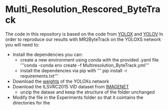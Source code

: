 #     Multi_Resolution_Rescored_ByteTrack

The code in this repository is based on the code from [YOLOX](https://github.com/Megvii-BaseDetection/YOLOX) and [YOLOV](https://github.com/YuHengsss/YOLOV/tree/master)
In order to reproduce our results with MR2ByteTrack on the YOLOXS network you will need to:

- Install the dependencies you can:
    - create a new environment using conda with the provided .yaml file '''conda -conda env create -f Multiresolution_ByteTrack.yml'''
    - install the dependencies via pip with ''' pip install -r requirements.txt'''
- Download the [weights](https://drive.google.com/file/d/1n8wkByqpHdrGy6z9fsoZpBtTa0I3JOcG/view?usp=sharing) of the YOLOXs network
- Download the ILSVRC2015 VID dataset from [IMAGENET](https://image-net.org/challenges/LSVRC/2015/2015-downloads)
    - unzip the datase and keep the structure of the folder unchanged
- Modify the file in the Experiments folder so that it cointains the directories for the 
